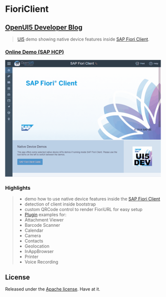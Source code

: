 # FioriClient

## [OpenUI5 Developer Blog](http://openui5.blogspot.com/2017/08/sap-fiori-client-part-ii.html)

> [UI5](http://openui5.org/) demo showing native device features inside [SAP Fiori Client](https://uacp2.hana.ondemand.com/viewer/p/SAP_FIORI_CLIENT).

### [Online Demo (SAP HCP)](https://fioriclient-p1940953245trial.dispatcher.hanatrial.ondemand.com/index.html)

![Screenshot](./FioriClient.gif)

### Highlights
> - demo how to use native device features inside the [SAP Fiori Client](https://uacp2.hana.ondemand.com/viewer/p/SAP_FIORI_CLIENT)
> - detection of client inside bootstrap
> - custom QRCode control to render FioriURL for easy setup
> - [Plugin](https://uacp2.hana.ondemand.com/viewer/e2ed9b4f3edb4391a7a89b1af84d9606/3.0.15/en-US/dd84adc65a5e4a2490e52d2394b7d954.html) examples for:
>  - Attachment Viewer
>  - Barcode Scanner
>  - Calendar
>  - Camera
>  - Contacts
>  - Geolocation
>  - InAppBrowser
>  - Printer
>  - Voice Recording

## License

Released under the [Apache license](http://www.apache.org/licenses/). Have at it.
